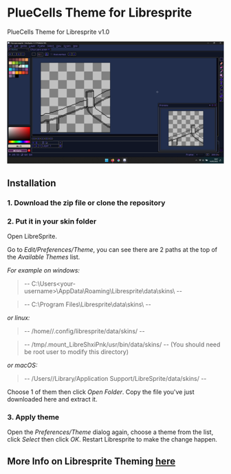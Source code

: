 # PlueCells Theme for Libresprite
PlueCells Theme for Libresprite v1.0

![Screenshot of theme](55FA5575-CB77-4FC0-A300-5ACDC1F8F5BE.png)

## Installation
### 1. Download the zip file or clone the repository

### 2. Put it in your skin folder
Open LibreSprite.

Go to *Edit/Preferences/Theme*, you can see there are 2 paths at the top of the *Available Themes* list.

*For example on windows:*

> -- C:\Users\<your-username>\AppData\Roaming\Libresprite\data\skins\ --

> -- C:\Program Files\Libresprite\data\skins\ --

*or linux:*

> -- /home/<your-username>/.config/libresprite/data/skins/ --

> -- /tmp/.mount_LibreShxiPnk/usr/bin/data/skins/ -- (You should need be root user to modify this directory)

*or macOS:*

> -- /Users/<your-username>/Library/Application Support/LibreSprite/data/skins/ --  
  
Choose 1 of them then click *Open Folder*. Copy the file you've just downloaded here and extract it.

### 3. Apply theme
Open the *Preferences/Theme* dialog again, choose a theme from the list, click *Select* then click *OK*. Restart Libresprite to make the change happen.
  
## More Info on Libresprite Theming [here](https://github.com/LibreSprite/LibreSprite/blob/master/Theming.md)
